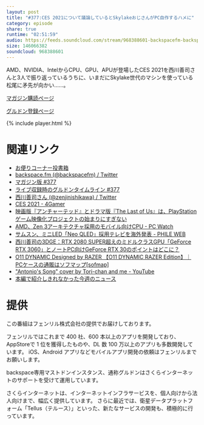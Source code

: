 ```yaml
---
layout: post
title: "#377:CES 2021について議論しているとSkylakeおじさんがPC自作するハメに"
category: episode
share: true
runtime: "02:51:59"
audio: https://feeds.soundcloud.com/stream/968388601-backspacefm-backspacefm-377.mp3
size: 146066382
soundcloud: 968388601
---
```


AMD、NVIDIA、IntelからCPU、GPU、APUが登場したCES 2021を西川善司さんと3人で振り返っているうちに、いまだにSkylake世代のマシンを使っている松尾に矛先が向かい……。

[マガジン購読ページ](https://note.com/drikin/m/m55ec296b7655)

[グルドン登録ページ](https://mstdn.guru/invite/3WVHpSMr)

{% include player.html %}

# 関連リンク
* [お便りコーナー投書箱](https://forms.gle/NDBngfLwc3jKbLEJ6)
* [backspace.fm (@backspacefm) / Twitter](https://twitter.com/backspacefm)
* [マガジン版 #377](https://note.com/backspacefm/n/ndd32ce1df585)
* [ライブ収録時のグルドンタイムライン #377](https://rbtnn.github.io/mstdn-picker/?instance=mstdn.guru&since_id=105563435605173148&max_id=105564178642032378)
* [西川善司さん (@zenjinishikawa) / Twitter](https://twitter.com/zenjinishikawa)
* [CES 2021 - 4Gamer](https://www.4gamer.net/words/014/W01403/)
* [映画版『アンチャーテッド』とドラマ版『The Last of Us』は、PlayStationゲーム映像化プロジェクトの始まりにすぎない](https://jp.ign.com/uncharted-theater/49431/news/last-of-usplaystation)
* [AMD、Zen 3アーキテクチャ採用のモバイル向けCPU - PC Watch](https://pc.watch.impress.co.jp/docs/news/1299728.html)
* [サムスン、ミニLED「Neo QLED」採用テレビを海外発表 - PHILE WEB](https://www.phileweb.com/news/d-av/202101/07/51878.html)
* [西川善司の3DGE：RTX 2080 SUPER超えのミドルクラスGPU「GeForce RTX 3060」とノートPC向けGeForce RTX 30のポイントはどこに？](https://www.4gamer.net/games/527/G052743/20210118070/)
* [O11 DYNAMIC Designed by RAZER 【O11 DYNAMIC RAZER Edition】｜PCケースの通販はソフマップ[sofmap]](https://www.sofmap.com/product_detail.aspx?sku=18986101&gid=001030080&utm_source=PLA&utm_medium=cpc&utm_content=PLA00000007&utm_campaign=UC_PLA&gclid=CjwKCAiAl4WABhAJEiwATUnEFxyFOzytMJ9r1NGy89SMyw30bznFZ_a8oi2ZfcHlq6J_AGLhDEhfbxoC7JMQAvD_BwE)
* ["Antonio's Song" cover by Tori-chan and me - YouTube](https://www.youtube.com/watch?v=lo_hxNy2P9I)
* [本編で紹介しきれなかった今週のニュース](https://note.com/mazzo/n/n824cbad1ebc2)

# 提供

この番組はフェンリル株式会社の提供でお届けしております。

フェンリルではこれまで 400 社、600 本以上のアプリを開発しており、AppStoreで 1 位を獲得したものや、DL 数 100 万以上のアプリも多数開発しています。
iOS、Android アプリなどモバイルアプリ開発の依頼はフェンリルまでお願いします。

backspace専用マストドンインスタンス、通称グルドンはさくらインターネットのサポートを受けて運用しています。

さくらインターネットは、インターネットインフラサービスを、個人向けから法人向けまで、幅広く提供しています。
さらに最近では、衛星データプラットフォーム「Tellus（テルース）」といった、新たなサービスの開発も、積極的に行っています。
